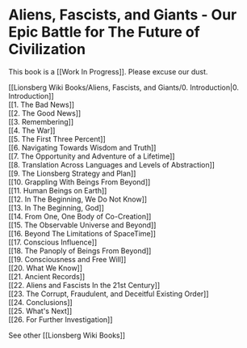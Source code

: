 # Aliens, Fascists, and Giants - Our Epic Battle for The Future of Civilization

This book is a [[Work In Progress]]. Please excuse our dust.   

[[Lionsberg Wiki Books/Aliens, Fascists, and Giants/0. Introduction|0. Introduction]]  
[[1. The Bad News]]  
[[2. The Good News]]  
[[3. Remembering]]  
[[4. The War]]  
[[5. The First Three Percent]]  
[[6. Navigating Towards Wisdom and Truth]]  
[[7. The Opportunity and Adventure of a Lifetime]]  
[[8. Translation Across Languages and Levels of Abstraction]]  
[[9. The Lionsberg Strategy and Plan]]  
[[10. Grappling With Beings From Beyond]]  
[[11. Human Beings on Earth]]  
[[12. In The Beginning, We Do Not Know]]  
[[13. In The Beginning, God]]  
[[14. From One, One Body of Co-Creation]]  
[[15. The Observable Universe and Beyond]]  
[[16. Beyond The Limitations of SpaceTime]]  
[[17. Conscious Influence]]  
[[18. The Panoply of Beings From Beyond]]  
[[19. Consciousness and Free Will]]  
[[20. What We Know]]  
[[21. Ancient Records]]   
[[22. Aliens and Fascists In the 21st Century]]  
[[23. The Corrupt, Fraudulent, and Deceitful Existing Order]]  
[[24. Conclusions]]  
[[25. What's Next]]  
[[26. For Further Investigation]]  

See other [[Lionsberg Wiki Books]] 
